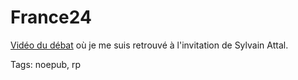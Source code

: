 # France24

[Vidéo du débat](http://www.france24.com/france24Public/fr/archives/debats/2007/Fevrier/20070219-debat-internet.html) où je me suis retrouvé à l'invitation de Sylvain Attal.

Tags: noepub, rp